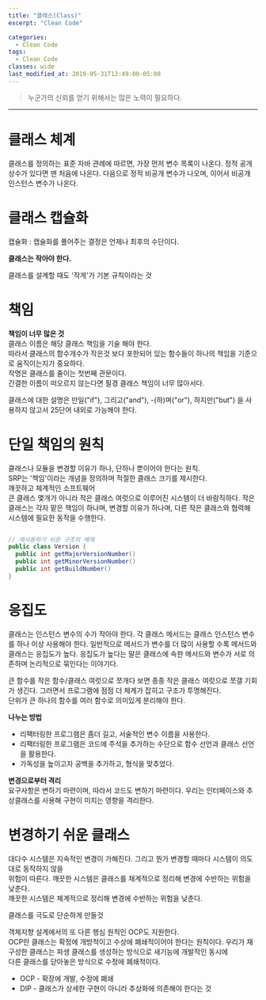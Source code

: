 ```yaml
---
title: "클래스(Class)"
excerpt: "Clean Code"

categories:
  - Clean Code
tags:
  - Clean Code 
classes: wide
last_modified_at: 2019-05-31T12:49:00-05:00
---
```


> 누군가의 신뢰를 얻기 위해서는 많은 노력이 필요하다. 

***

# 클래스 체계 

클래스를 정의하는 표준 자바 관례에 따르면, 가장 먼저 변수 목록이 나온다.
정적 공개 상수가 있다면 맨 처음에 나온다.
다음으로 정적 비공개 변수가 나오며, 이어서 비공개 인스턴스 변수가 나온다.

# 클래스 캡슐화 

캡슐화 : 캡슐화를 풀어주는 결정은 언제나 최후의 수단이다.

**클래스는 작아야 한다.**

클래스를 설계할 때도 '작게'가 기본 규칙이라는 것

# 책임

**책임이 너무 많은 것**  
클래스 이름은 해당 클래스 책임을 기술 해야 한다.  
따라서 클래스의 함수개수가 작은것 보다 포한되어 있는 함수들이 하나의 책임을 기준으로 움직이는지가 중요하다.  
작명은 클래스를 줄이는 첫번째 관문이다.  
간결한 이름이 떠오르지 않는다면 필경 클래스 책임이 너무 많아서다.  
  
클래스에 대한 설명은 만일("if"), 그리고("and"), -(하)며("or"), 하지만("but") 을 사용하지 않고서 25단어 내외로 가능해야 한다.  

# 단일 책임의 원칙 

클래스나 모듈을 변경할 이유가 하나, 단하나 뿐이어야 한다는 원칙.   
SRP는 '책임'이라는 개념을 정의하며 적절한 클래스 크기를 제시한다.  
깨끗하고 체계적인 소프트웨어  
큰 클래스 몇개가 아니라 작은 클래스 여럿으로 이루어진 시스템이 더 바람직하다. 작은 클래스는 각자 맡은 책임이 하나며, 변경할 이유가 하나며, 다른 작은 클래스와 협력해 시스템에 필요한 동작을 수행한다.  

```java

// 재사용하기 쉬운 구조의 예제 
public class Version {
  public int getMajorVersionNumber()
  public int getMinorVersionNumber()
  public int getBuildNumber()
}

```

# 응집도 

클래스는 인스턴스 변수의 수가 작아야 한다.
각 클래스 메서드는 클래스 인스턴스 변수를 하나 이상 사용해야 한다.
일반적으로 메서드가 변수를 더 많이 사용할 수록 메서드와 클래스는 응집도가 높다.
응집도가 높다는 말은 클래스에 속한 메서드와 변수가 서로 의존하며 논리적으로 묶인다는 이야기다.  

큰 함수를 작은 함수/클래스 여럿으로 쪼개다 보면 종종 작은 클래스 여럿으로 쪼갤 기회가 생긴다. 그러면서 프로그램에 점점 더 체계가 잡히고 구조가 투명해진다.  
단위가 큰 하나의 함수를 여러 함수로 의미있게 분리해야 한다.  

**나누는 방법**  

- 리팩터링한 프로그램은 좀더 길고, 서술적인 변수 이름을 사용한다.
- 리팩터링한 프로그램은 코드에 주석을 추가하는 수단으로 함수 선언과 클래스 선언을 활용한다.
- 가독성을 높이고자 공백을 추가하고, 형식을 맞추었다.


**변경으로부터 격리**  
요구사항은 변하기 마련이며, 따라서 코드도 변하기 마련이다. 우리는 인터페이스와 추상클래스를 사용해 구현이 미치는 영향을 격리한다.

# 변경하기 쉬운 클래스

대다수 시스템은 지속적인 변경이 가해진다. 그리고 뭔가 변경할 때마다 시스템이 의도대로 동작하지 않을  
위험이 따른다. 깨끗한 시스템은 클래스를 채계적으로 정리해 변경에 수반하는 위험을 낮춘다.  
깨끗한 시스템은 체계적으로 정리해 변경에 수반하는 위험을 낮춘다.  

클래스를 극도로 단순하게 만들것  

객체지향 설계에서의 또 다른 행심 원칙인 OCP도 지원한다.  
OCP란 클래스는 확정에 개방적이고 수상에 폐쇄적이어야 한다는 원칙이다. 우리가 재구성한 클래스는 파생 클래스를 생성하는 방식으로 새기능에 개발적인 동시에  
다른 클래스를 닫아놓은 방식으로 수정에 폐쇄적이다.  

- OCP - 확장에 개발, 수정에 폐쇄
- DIP - 클래스가 상세한 구현이 아니라 추상화에 의존해야 한다는 것
